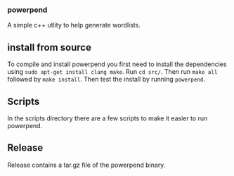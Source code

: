 ### powerpend
A simple c++ utlity to help generate wordlists.

## install from source
To compile and install powerpend you first need to install the dependencies using `sudo apt-get install clang make`. Run `cd src/`.
Then run `make all` followed by `make install`.  Then test the install by running `powerpend`.

## Scripts
In the scripts directory there are a few scripts to make it easier to run powerpend.

## Release
Release contains a tar.gz file of the powerpend binary. 
